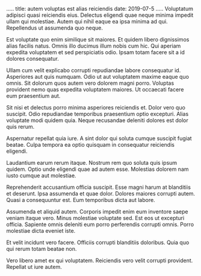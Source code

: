 .....
title: autem voluptas est alias reiciendis
date: 2019-07-5
.....
Voluptatum adipisci quasi reiciendis eius. Delectus eligendi quae neque minima impedit ullam qui molestiae. Autem qui nihil eaque ea ipsa minima ad qui. Repellendus ut assumenda quo neque.

Est voluptate quo enim similique sit maiores. Et quidem libero dignissimos alias facilis natus. Omnis illo ducimus illum nobis cum hic. Qui aperiam expedita voluptatem et sed perspiciatis odio. Ipsam totam facere sit a id dolores consequatur.

Ullam cum velit explicabo corrupti repudiandae labore consequatur id. Asperiores aut quis numquam. Odio ut aut voluptatem maxime eaque quo omnis. Sit dolorum quos autem vero dolorem magni porro. Voluptas provident nemo quas expedita voluptatem maiores. Ut occaecati facere eum praesentium aut.

Sit nisi et delectus porro minima asperiores reiciendis et. Dolor vero quo suscipit. Odio repudiandae temporibus praesentium optio excepturi. Alias voluptate modi quidem quia. Neque recusandae deleniti dolores est dolor quis rerum.

Aspernatur repellat quia iure. A sint dolor qui soluta cumque suscipit fugiat beatae. Culpa tempora ea optio quisquam in consequatur reiciendis eligendi.

Laudantium earum rerum itaque. Nostrum rem quo soluta quis ipsum quidem. Optio unde eligendi quae ad autem esse. Molestias dolorem nam iusto cumque aut molestiae.

Reprehenderit accusantium officia suscipit. Esse magni harum at blanditiis et deserunt. Ipsa assumenda et quae dolor. Dolores maiores corrupti autem. Quasi a consequuntur est. Eum temporibus dicta aut labore.

Assumenda et aliquid autem. Corporis impedit enim eum inventore saepe veniam itaque vero. Minus molestiae voluptate sed. Est eos ut excepturi officia. Sapiente omnis deleniti eum porro perferendis corrupti omnis. Porro molestiae dicta eveniet iste.

Et velit incidunt vero facere. Officiis corrupti blanditiis doloribus. Quia quo qui rerum totam beatae non.

Vero libero amet ex qui voluptatem. Reiciendis vero velit corrupti provident. Repellat ut iure autem.